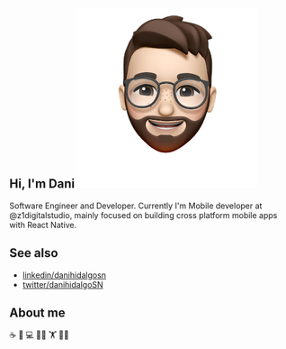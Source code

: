 ## Hi, I'm Dani  ![Texto alternativo](./img/animoji.png)

Software Engineer and Developer. Currently I'm Mobile developer at @z1digitalstudio, mainly focused on building cross platform mobile apps with React Native.

## See also
- [linkedin/danihidalgosn](https://www.linkedin.com/in/danihidalgosn/)
- [twitter/danihidalgoSN](https://twitter.com/danihidalgoSN)

## About me

:coffee: :beer: :computer: :technologist: :weight_lifting: :running_man:

